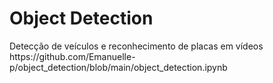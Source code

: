 # Object Detection


<html>
 <head>
  Detecção de veículos e reconhecimento de placas em vídeos </br>
 </head>
 <body>
  https://github.com/Emanuelle-p/object_detection/blob/main/object_detection.ipynb
 </body>
</html>
